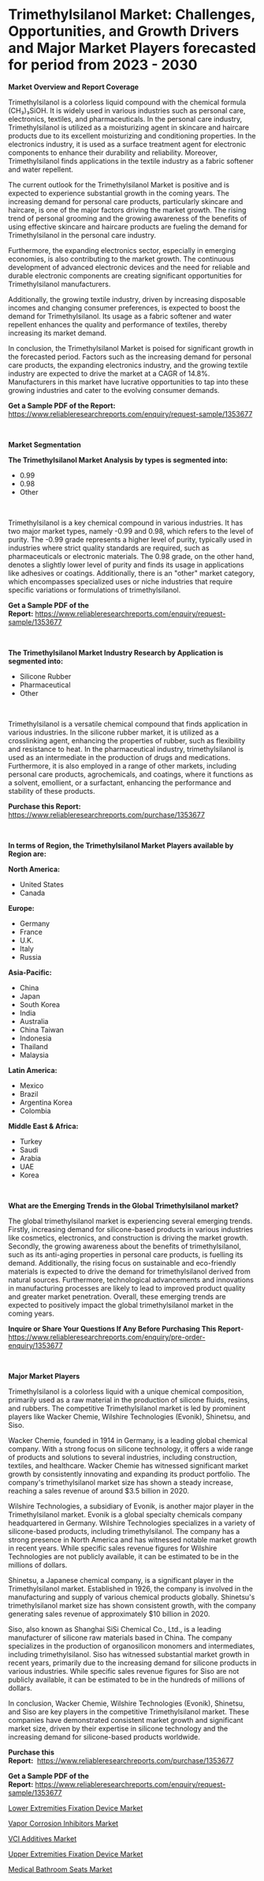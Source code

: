 <p><h1>Trimethylsilanol Market: Challenges, Opportunities, and Growth Drivers and Major Market Players forecasted for period from 2023 - 2030</h1></p><p><strong>Market Overview and Report Coverage</strong></p>
<p><p>Trimethylsilanol is a colorless liquid compound with the chemical formula (CH₃)₃SiOH. It is widely used in various industries such as personal care, electronics, textiles, and pharmaceuticals. In the personal care industry, Trimethylsilanol is utilized as a moisturizing agent in skincare and haircare products due to its excellent moisturizing and conditioning properties. In the electronics industry, it is used as a surface treatment agent for electronic components to enhance their durability and reliability. Moreover, Trimethylsilanol finds applications in the textile industry as a fabric softener and water repellent.</p><p>The current outlook for the Trimethylsilanol Market is positive and is expected to experience substantial growth in the coming years. The increasing demand for personal care products, particularly skincare and haircare, is one of the major factors driving the market growth. The rising trend of personal grooming and the growing awareness of the benefits of using effective skincare and haircare products are fueling the demand for Trimethylsilanol in the personal care industry.</p><p>Furthermore, the expanding electronics sector, especially in emerging economies, is also contributing to the market growth. The continuous development of advanced electronic devices and the need for reliable and durable electronic components are creating significant opportunities for Trimethylsilanol manufacturers.</p><p>Additionally, the growing textile industry, driven by increasing disposable incomes and changing consumer preferences, is expected to boost the demand for Trimethylsilanol. Its usage as a fabric softener and water repellent enhances the quality and performance of textiles, thereby increasing its market demand.</p><p>In conclusion, the Trimethylsilanol Market is poised for significant growth in the forecasted period. Factors such as the increasing demand for personal care products, the expanding electronics industry, and the growing textile industry are expected to drive the market at a CAGR of 14.8%. Manufacturers in this market have lucrative opportunities to tap into these growing industries and cater to the evolving consumer demands.</p></p>
<p><strong>Get a Sample PDF of the Report:</strong> <a href="https://www.reliableresearchreports.com/enquiry/request-sample/1353677">https://www.reliableresearchreports.com/enquiry/request-sample/1353677</a></p>
<p>&nbsp;</p>
<p><strong>Market Segmentation</strong></p>
<p><strong>The Trimethylsilanol Market Analysis by types is segmented into:</strong></p>
<p><ul><li>0.99</li><li>0.98</li><li>Other</li></ul></p>
<p>&nbsp;</p>
<p><p>Trimethylsilanol is a key chemical compound in various industries. It has two major market types, namely -0.99 and 0.98, which refers to the level of purity. The -0.99 grade represents a higher level of purity, typically used in industries where strict quality standards are required, such as pharmaceuticals or electronic materials. The 0.98 grade, on the other hand, denotes a slightly lower level of purity and finds its usage in applications like adhesives or coatings. Additionally, there is an "other" market category, which encompasses specialized uses or niche industries that require specific variations or formulations of trimethylsilanol.</p></p>
<p><strong>Get a Sample PDF of the Report:</strong>&nbsp;<a href="https://www.reliableresearchreports.com/enquiry/request-sample/1353677">https://www.reliableresearchreports.com/enquiry/request-sample/1353677</a></p>
<p>&nbsp;</p>
<p><strong>The Trimethylsilanol Market Industry Research by Application is segmented into:</strong></p>
<p><ul><li>Silicone Rubber</li><li>Pharmaceutical</li><li>Other</li></ul></p>
<p>&nbsp;</p>
<p><p>Trimethylsilanol is a versatile chemical compound that finds application in various industries. In the silicone rubber market, it is utilized as a crosslinking agent, enhancing the properties of rubber, such as flexibility and resistance to heat. In the pharmaceutical industry, trimethylsilanol is used as an intermediate in the production of drugs and medications. Furthermore, it is also employed in a range of other markets, including personal care products, agrochemicals, and coatings, where it functions as a solvent, emollient, or a surfactant, enhancing the performance and stability of these products.</p></p>
<p><strong>Purchase this Report:</strong>&nbsp; <a href="https://www.reliableresearchreports.com/purchase/1353677">https://www.reliableresearchreports.com/purchase/1353677</a></p>
<p>&nbsp;</p>
<p><strong>In terms of Region, the Trimethylsilanol Market Players available by Region are:</strong></p>
<p>
    <p> <strong> North America: </strong>
        <ul>
            <li>United States</li>
            <li>Canada</li>
        </ul>
        </p> 
    <p> <strong> Europe: </strong>
        <ul>
            <li>Germany</li>
            <li>France</li>
            <li>U.K.</li>
            <li>Italy</li>
            <li>Russia</li>
        </ul>
        </p> 
    <p> <strong> Asia-Pacific: </strong>
        <ul>
            <li>China</li>
            <li>Japan</li>
            <li>South Korea</li>
            <li>India</li>
            <li>Australia</li>
            <li>China Taiwan</li>
            <li>Indonesia</li>
            <li>Thailand</li>
            <li>Malaysia</li>
        </ul>
        </p> 
    <p> <strong> Latin America: </strong>
        <ul>
            <li>Mexico</li>
            <li>Brazil</li>
            <li>Argentina Korea</li>
            <li>Colombia</li>
        </ul>
        </p> 
    <p> <strong> Middle East & Africa: </strong>
        <ul>
            <li>Turkey</li>
            <li>Saudi</li>
            <li>Arabia</li>
            <li>UAE</li>
            <li>Korea</li>
        </ul>
    </p>
    </p>
<p>&nbsp;</p>
<p><strong>What are the Emerging Trends in the Global Trimethylsilanol market?</strong></p>
<p><p>The global trimethylsilanol market is experiencing several emerging trends. Firstly, increasing demand for silicone-based products in various industries like cosmetics, electronics, and construction is driving the market growth. Secondly, the growing awareness about the benefits of trimethylsilanol, such as its anti-aging properties in personal care products, is fuelling its demand. Additionally, the rising focus on sustainable and eco-friendly materials is expected to drive the demand for trimethylsilanol derived from natural sources. Furthermore, technological advancements and innovations in manufacturing processes are likely to lead to improved product quality and greater market penetration. Overall, these emerging trends are expected to positively impact the global trimethylsilanol market in the coming years.</p></p>
<p><strong>Inquire or Share Your Questions If Any Before Purchasing This Report</strong>- <a href="https://www.reliableresearchreports.com/enquiry/pre-order-enquiry/1353677">https://www.reliableresearchreports.com/enquiry/pre-order-enquiry/1353677</a></p>
<p>&nbsp;</p>
<p><strong>Major Market Players</strong></p>
<p><p>Trimethylsilanol is a colorless liquid with a unique chemical composition, primarily used as a raw material in the production of silicone fluids, resins, and rubbers. The competitive Trimethylsilanol market is led by prominent players like Wacker Chemie, Wilshire Technologies (Evonik), Shinetsu, and Siso.</p><p>Wacker Chemie, founded in 1914 in Germany, is a leading global chemical company. With a strong focus on silicone technology, it offers a wide range of products and solutions to several industries, including construction, textiles, and healthcare. Wacker Chemie has witnessed significant market growth by consistently innovating and expanding its product portfolio. The company's trimethylsilanol market size has shown a steady increase, reaching a sales revenue of around $3.5 billion in 2020.</p><p>Wilshire Technologies, a subsidiary of Evonik, is another major player in the Trimethylsilanol market. Evonik is a global specialty chemicals company headquartered in Germany. Wilshire Technologies specializes in a variety of silicone-based products, including trimethylsilanol. The company has a strong presence in North America and has witnessed notable market growth in recent years. While specific sales revenue figures for Wilshire Technologies are not publicly available, it can be estimated to be in the millions of dollars.</p><p>Shinetsu, a Japanese chemical company, is a significant player in the Trimethylsilanol market. Established in 1926, the company is involved in the manufacturing and supply of various chemical products globally. Shinetsu's trimethylsilanol market size has shown consistent growth, with the company generating sales revenue of approximately $10 billion in 2020.</p><p>Siso, also known as Shanghai SiSi Chemical Co., Ltd., is a leading manufacturer of silicone raw materials based in China. The company specializes in the production of organosilicon monomers and intermediates, including trimethylsilanol. Siso has witnessed substantial market growth in recent years, primarily due to the increasing demand for silicone products in various industries. While specific sales revenue figures for Siso are not publicly available, it can be estimated to be in the hundreds of millions of dollars.</p><p>In conclusion, Wacker Chemie, Wilshire Technologies (Evonik), Shinetsu, and Siso are key players in the competitive Trimethylsilanol market. These companies have demonstrated consistent market growth and significant market size, driven by their expertise in silicone technology and the increasing demand for silicone-based products worldwide.</p></p>
<p><strong>Purchase this Report:</strong>&nbsp;&nbsp;<a href="https://www.reliableresearchreports.com/purchase/1353677">https://www.reliableresearchreports.com/purchase/1353677</a></p>
<p></p>
<p><strong>Get a Sample PDF of the Report:</strong>&nbsp;<a href="https://www.reliableresearchreports.com/enquiry/request-sample/1353677">https://www.reliableresearchreports.com/enquiry/request-sample/1353677</a></p>
<p><p><a href="https://issuu.com/reportprime-2/docs/lower-extremities-fixation-device-market-size-2030">Lower Extremities Fixation Device Market</a></p><p><a href="https://github.com/RichRobinson5/Market-Research-Report-List-2/blob/main/vapor-corrosion-inhibitors-market.md">Vapor Corrosion Inhibitors Market</a></p><p><a href="https://github.com/JameTravis/Market-Research-Report-List-2/blob/main/vci-additives-market.md">VCI Additives Market</a></p><p><a href="https://issuu.com/reportprime-2/docs/upper-extremities-fixation-device-market-size-2030">Upper Extremities Fixation Device Market</a></p><p><a href="https://issuu.com/reportprime-2/docs/medical-bathroom-seats-market-size-2030.pptx">Medical Bathroom Seats Market</a></p></p>